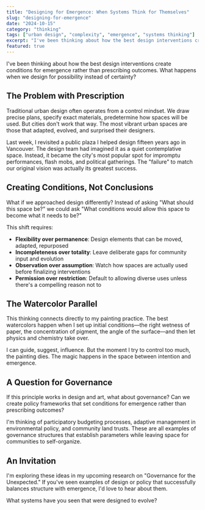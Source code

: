 ```yaml
---
title: "Designing for Emergence: When Systems Think for Themselves"
slug: "designing-for-emergence"
date: "2024-10-15"
category: "thinking"
tags: ["urban design", "complexity", "emergence", "systems thinking"]
excerpt: "I've been thinking about how the best design interventions create conditions for emergence rather than prescribing outcomes. What happens when we design for possibility instead of certainty?"
featured: true
---
```


I've been thinking about how the best design interventions create conditions for emergence rather than prescribing outcomes. What happens when we design for possibility instead of certainty?

## The Problem with Prescription

Traditional urban design often operates from a control mindset. We draw precise plans, specify exact materials, predetermine how spaces will be used. But cities don't work that way. The most vibrant urban spaces are those that adapted, evolved, and surprised their designers.

Last week, I revisited a public plaza I helped design fifteen years ago in Vancouver. The design team had imagined it as a quiet contemplative space. Instead, it became the city's most popular spot for impromptu performances, flash mobs, and political gatherings. The "failure" to match our original vision was actually its greatest success.

## Creating Conditions, Not Conclusions

What if we approached design differently? Instead of asking "What should this space be?" we could ask "What conditions would allow this space to become what it needs to be?"

This shift requires:

- **Flexibility over permanence**: Design elements that can be moved, adapted, repurposed
- **Incompleteness over totality**: Leave deliberate gaps for community input and evolution
- **Observation over assumption**: Watch how spaces are actually used before finalizing interventions
- **Permission over restriction**: Default to allowing diverse uses unless there's a compelling reason not to

## The Watercolor Parallel

This thinking connects directly to my painting practice. The best watercolors happen when I set up initial conditions—the right wetness of paper, the concentration of pigment, the angle of the surface—and then let physics and chemistry take over.

I can guide, suggest, influence. But the moment I try to control too much, the painting dies. The magic happens in the space between intention and emergence.

## A Question for Governance

If this principle works in design and art, what about governance? Can we create policy frameworks that set conditions for emergence rather than prescribing outcomes?

I'm thinking of participatory budgeting processes, adaptive management in environmental policy, and community land trusts. These are all examples of governance structures that establish parameters while leaving space for communities to self-organize.

## An Invitation

I'm exploring these ideas in my upcoming research on "Governance for the Unexpected." If you've seen examples of design or policy that successfully balances structure with emergence, I'd love to hear about them.

What systems have you seen that were designed to evolve?
